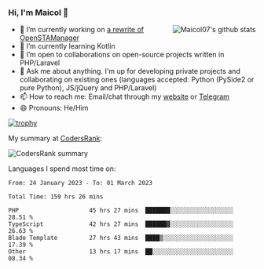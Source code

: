 ### Hi, I'm Maicol 👋
<img align="right" src="https://github-readme-stats.vercel.app/api?username=maicol07&count_private=true&count_private=true&show_icons=true" alt="Maicol07's github stats">

- 🔭 I’m currently working on [a rewrite of OpenSTAManager](https://github.com/Dasc3er/openstamanager/tree/rewrite)
- 🌱 I’m currently learning Kotlin
- 👯 I’m open to collaborations on open-source projects written in PHP/Laravel
- 💬 Ask me about anything. I'm up for developing private projects and collaborating on existing ones (languages accepted: Python (PySide2 or pure Python), JS/jQuery and PHP/Laravel)
- 📫 How to reach me: Email/chat through my [website](https://maicol07.it) or [Telegram](https://telegram.me/maicol07)
- 😄 Pronouns: He/Him

[![trophy](https://github-profile-trophy.vercel.app/?username=maicol07)](https://github.com/ryo-ma/github-profile-trophy)

My summary at [CodersRank](https://codersrank.io):

![CodersRank summary](https://cr-ss-service.azurewebsites.net/api/ScreenShot?widget=summary&username=maicol07&badges=3&show-avatar=true&style=--header-bg-color:%23000;--border-radius:16px)

Languages I spend most time on:
<!--START_SECTION:waka-->

```text
From: 24 January 2023 - To: 01 March 2023

Total Time: 159 hrs 26 mins

PHP                    45 hrs 27 mins  ███████░░░░░░░░░░░░░░░░░░   28.51 %
TypeScript             42 hrs 27 mins  ██████▓░░░░░░░░░░░░░░░░░░   26.63 %
Blade Template         27 hrs 43 mins  ████▒░░░░░░░░░░░░░░░░░░░░   17.39 %
Other                  13 hrs 17 mins  ██░░░░░░░░░░░░░░░░░░░░░░░   08.34 %
```

<!--END_SECTION:waka-->
